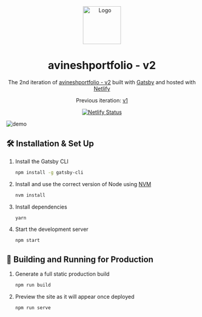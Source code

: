<div align="center">
  <img alt="Logo" src="https://raw.githubusercontent.com/pratapavinesh/avineshportfolio-v2/main/src/images/logo.png" width="100" />
</div>
<h1 align="center">
  avineshportfolio - v2
</h1>
<p align="center">
  The 2nd iteration of <a href="https://avineshportfoliov2.netlify.app/" target="_blank">avineshportfolio - v2</a> built with <a href="https://www.gatsbyjs.org/" target="_blank">Gatsby</a> and hosted with <a href="https://www.netlify.com/" target="_blank">Netlify</a>
</p>
<p align="center">
  Previous iteration:
  <a href="https://github.com/pratapavinesh/avineshportfolio-v1" target="_blank">v1</a>
</p>
<p align="center">
  <a href="https://app.netlify.com/sites/avineshportfoliov2/deploys" target="_blank">
    <img src="https://api.netlify.com/api/v1/badges/1963b488-7b78-48c9-9e2d-6fb5e47ab3af/deploy-status" alt="Netlify Status" />
  </a>
</p>

![demo](https://raw.githubusercontent.com/pratapavinesh/avineshportfolio-v2/main/src/images/demo.png)

## 🛠 Installation & Set Up

1. Install the Gatsby CLI

   ```sh
   npm install -g gatsby-cli
   ```

2. Install and use the correct version of Node using [NVM](https://github.com/nvm-sh/nvm)

   ```sh
   nvm install
   ```

3. Install dependencies

   ```sh
   yarn
   ```

4. Start the development server

   ```sh
   npm start
   ```

## 🚀 Building and Running for Production

1. Generate a full static production build

   ```sh
   npm run build
   ```

1. Preview the site as it will appear once deployed

   ```sh
   npm run serve
   ```
